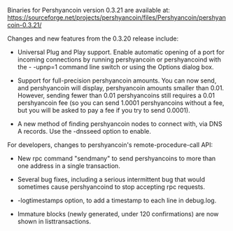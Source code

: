 Binaries for Pershyancoin version 0.3.21 are available at:
  https://sourceforge.net/projects/pershyancoin/files/Pershyancoin/pershyancoin-0.3.21/

Changes and new features from the 0.3.20 release include:

* Universal Plug and Play support.  Enable automatic opening of a port for incoming connections by running pershyancoin or pershyancoind with the - -upnp=1 command line switch or using the Options dialog box.

* Support for full-precision pershyancoin amounts.  You can now send, and pershyancoin will display, pershyancoin amounts smaller than 0.01.  However, sending fewer than 0.01 pershyancoins still requires a 0.01 pershyancoin fee (so you can send 1.0001 pershyancoins without a fee, but you will be asked to pay a fee if you try to send 0.0001).

* A new method of finding pershyancoin nodes to connect with, via DNS A records. Use the -dnsseed option to enable.

For developers, changes to pershyancoin's remote-procedure-call API:

* New rpc command "sendmany" to send pershyancoins to more than one address in a single transaction.

* Several bug fixes, including a serious intermittent bug that would sometimes cause pershyancoind to stop accepting rpc requests. 

* -logtimestamps option, to add a timestamp to each line in debug.log.

* Immature blocks (newly generated, under 120 confirmations) are now shown in listtransactions.
